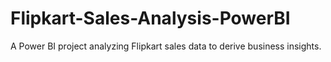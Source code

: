 # Flipkart-Sales-Analysis-PowerBI
A Power BI project analyzing Flipkart sales data to derive business insights.
